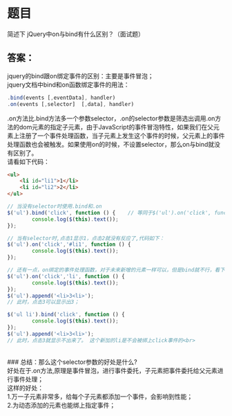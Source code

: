 # 题目
简述下 jQuery中on与bind有什么区别？（面试题）
## 答案：
jquery的bind跟on绑定事件的区别：主要是事件冒泡；<br>
jquery文档中bind和on函数绑定事件的用法：
```javascript
.bind(events [,eventData], handler)
.on(events [,selector]  [,data], handler)
```
.on方法比.bind方法多一个参数selector，.on的selector参数是筛选出调用.on方法的dom元素的指定子元素，由于JavaScript的事件冒泡特性，如果我们在父元素上注册了一个事件处理函数，当子元素上发生这个事件的时候，父元素上的事件处理函数也会被触发。如果使用on的时候，不设置selector，那么on与bind就没有区别了。<br>
请看如下代码：
```html
<ul>
    <li id="li1">1</li>
    <li id="li2">2</li>
</ul>
```
```javascript
// 当没有selector时使用.bind和.on
$('ul').bind('click', function () {    // 等同于$('ul').on('click', function () {
        console.log($(this).text());
});
```
```javascript
// 当有selector时,点击1显示1，点击2就没有反应了,代码如下：
$('ul').on('click','#li1', function () {
        console.log($(this).text());
});

// 还有一点，on绑定的事件处理函数，对于未来新增的元素一样可以，但是bind就不行，看下面的代码：
$('ul').on('click','li', function () {
        console.log($(this).text());
});
$('ul').append('<li>3<li>');
// 此时，点击3可以显示出3；

$('ul li').bind('click', function () {
        console.log($(this).text());
});
$('ul').append('<li>3<li>');
// 此时，点击3就显示不出来了。 这个新加的li是不会被绑上click事件的<br>
```
<br>
### 总结：那么这个selector参数的好处是什么?<br>
好处在于.on方法,原理是事件冒泡，进行事件委托，子元素把事件委托给父元素进行事件处理；<br>
这样的好处：<br>
1.万一子元素非常多，给每个子元素都添加一个事件，会影响到性能；<br>
2.为动态添加的元素也能绑上指定事件；